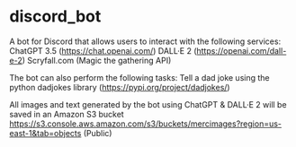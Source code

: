 # discord_bot
A bot for Discord that allows users to interact with the following services:
  ChatGPT 3.5 (https://chat.openai.com/)
  DALL·E 2 (https://openai.com/dall-e-2)
  Scryfall.com (Magic the gathering API)

The bot can also perform the following tasks:
  Tell a dad joke using the python dadjokes library (https://pypi.org/project/dadjokes/)

All images and text generated by the bot using ChatGPT & DALL·E 2 will be saved in an Amazon S3 bucket
  https://s3.console.aws.amazon.com/s3/buckets/mercimages?region=us-east-1&tab=objects (Public)

